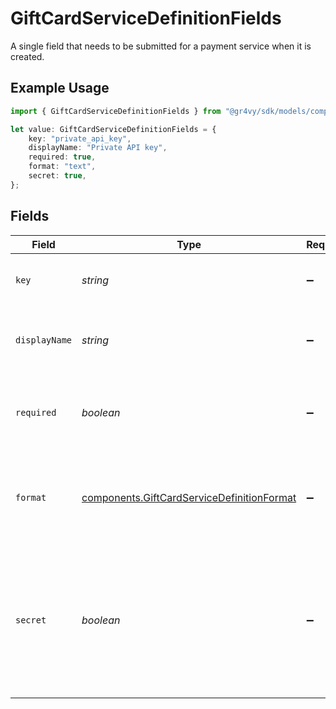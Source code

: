 # GiftCardServiceDefinitionFields

A single field that needs to be submitted for a payment service when it
is created.

## Example Usage

```typescript
import { GiftCardServiceDefinitionFields } from "@gr4vy/sdk/models/components";

let value: GiftCardServiceDefinitionFields = {
    key: "private_api_key",
    displayName: "Private API key",
    required: true,
    format: "text",
    secret: true,
};
```

## Fields

| Field                                                                                                     | Type                                                                                                      | Required                                                                                                  | Description                                                                                               | Example                                                                                                   |
| --------------------------------------------------------------------------------------------------------- | --------------------------------------------------------------------------------------------------------- | --------------------------------------------------------------------------------------------------------- | --------------------------------------------------------------------------------------------------------- | --------------------------------------------------------------------------------------------------------- |
| `key`                                                                                                     | *string*                                                                                                  | :heavy_minus_sign:                                                                                        | The key of a field that needs to be submitted.                                                            | private_api_key                                                                                           |
| `displayName`                                                                                             | *string*                                                                                                  | :heavy_minus_sign:                                                                                        | The name to display for a field in the dashboard.                                                         | Private API key                                                                                           |
| `required`                                                                                                | *boolean*                                                                                                 | :heavy_minus_sign:                                                                                        | Defines if this field is required when the service is created.                                            | true                                                                                                      |
| `format`                                                                                                  | [components.GiftCardServiceDefinitionFormat](../../models/components/giftcardservicedefinitionformat.md)  | :heavy_minus_sign:                                                                                        | Defines the type of input that needs to be rendered for this field.                                       | text                                                                                                      |
| `secret`                                                                                                  | *boolean*                                                                                                 | :heavy_minus_sign:                                                                                        | Defines if this field is secret. When `true` the field is not<br/>returned when querying the payment service. | true                                                                                                      |